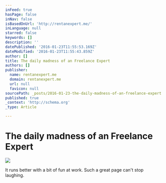 ```yaml
---
inFeed: true
hasPage: false
inNav: false
isBasedOnUrl: 'http://rentanexpert.me/'
inLanguage: null
starred: false
keywords: []
description: ''
datePublished: '2016-01-23T11:55:53.169Z'
dateModified: '2016-01-23T11:55:43.859Z'
author: []
title: The daily madness of an Freelance Expert
authors: []
publisher:
  name: rentanexpert.me
  domain: rentanexpert.me
  url: null
  favicon: null
sourcePath: _posts/2016-01-23-the-daily-madness-of-an-freelance-expert.md
published: true
_context: 'http://schema.org'
_type: Article

---
```

# The daily madness of an Freelance Expert
![](https://s3-us-west-2.amazonaws.com/the-grid-img/p/4f93aaf411148e3ecb67be37804aad7edb00fe06.gif)

It runs better with a bit of fun at work. Such a great page can't stop laughing.